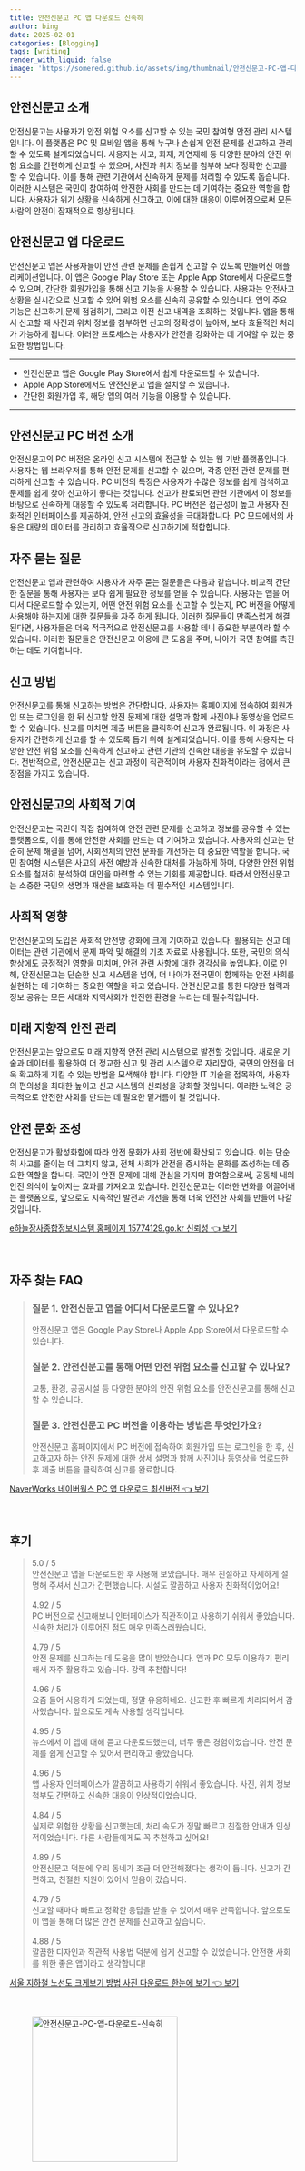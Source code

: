 ```yaml
---
title: 안전신문고 PC 앱 다운로드 신속히
author: bing
date: 2025-02-01
categories: [Blogging]
tags: [writing]
render_with_liquid: false
image: 'https://somered.github.io/assets/img/thumbnail/안전신문고-PC-앱-다운로드-신속히.webp'
---
```



<h2 id='안전신문고_소개'>안전신문고 소개</h2>

<p>안전신문고는 사용자가 안전 위험 요소를 신고할 수 있는 국민 참여형 안전 관리 시스템입니다. 이 플랫폼은 PC 및 모바일 앱을 통해 누구나 손쉽게 안전 문제를 신고하고 관리할 수 있도록 설계되었습니다. 사용자는 사고, 화재, 자연재해 등 다양한 분야의 안전 위험 요소를 간편하게 신고할 수 있으며, 사진과 위치 정보를 첨부해 보다 정확한 신고를 할 수 있습니다. 이를 통해 관련 기관에서 신속하게 문제를 처리할 수 있도록 돕습니다. 이러한 시스템은 국민이 참여하여 안전한 사회를 만드는 데 기여하는 중요한 역할을 합니다. 사용자가 위기 상황을 신속하게 신고하고, 이에 대한 대응이 이루어짐으로써 모든 사람의 안전이 잠재적으로 향상됩니다.</p>

<h2 id='안전신문고_앱_다운로드'>안전신문고 앱 다운로드</h2>

<p>안전신문고 앱은 사용자들이 안전 관련 문제를 손쉽게 신고할 수 있도록 만들어진 애플리케이션입니다. 이 앱은 Google Play Store 또는 Apple App Store에서 다운로드할 수 있으며, 간단한 회원가입을 통해 신고 기능을 사용할 수 있습니다. 사용자는 안전사고 상황을 실시간으로 신고할 수 있어 위험 요소를 신속히 공유할 수 있습니다. 앱의 주요 기능은 신고하기,문제 점검하기, 그리고 이전 신고 내역을 조회하는 것입니다. 앱을 통해서 신고할 때 사진과 위치 정보를 첨부하면 신고의 정확성이 높아져, 보다 효율적인 처리가 가능하게 됩니다. 이러한 프로세스는 사용자가 안전을 강화하는 데 기여할 수 있는 중요한 방법입니다.</p>

<hr />

<ul>
    <li>안전신문고 앱은 Google Play Store에서 쉽게 다운로드할 수 있습니다.</li>
    <li>Apple App Store에서도 안전신문고 앱을 설치할 수 있습니다.</li>
    <li>간단한 회원가입 후, 해당 앱의 여러 기능을 이용할 수 있습니다.</li>
</ul>

<hr />

<h2 id='안전신문고_PC_버전'>안전신문고 PC 버전 소개</h2>

<p>안전신문고의 PC 버전은 온라인 신고 시스템에 접근할 수 있는 웹 기반 플랫폼입니다. 사용자는 웹 브라우저를 통해 안전 문제를 신고할 수 있으며, 각종 안전 관련 문제를 편리하게 신고할 수 있습니다. PC 버전의 특징은 사용자가 수많은 정보를 쉽게 검색하고 문제를 쉽게 찾아 신고하기 좋다는 것입니다. 신고가 완료되면 관련 기관에서 이 정보를 바탕으로 신속하게 대응할 수 있도록 처리합니다. PC 버전은 접근성이 높고 사용자 친화적인 인터페이스를 제공하여, 안전 신고의 효율성을 극대화합니다. PC 모드에서의 사용은 대량의 데이터를 관리하고 효율적으로 신고하기에 적합합니다.</p>

<h2 id='자주_묻는_질문'>자주 묻는 질문</h2>

<p>안전신문고 앱과 관련하여 사용자가 자주 묻는 질문들은 다음과 같습니다. 비교적 간단한 질문을 통해 사용자는 보다 쉽게 필요한 정보를 얻을 수 있습니다. 사용자는 앱을 어디서 다운로드할 수 있는지, 어떤 안전 위험 요소를 신고할 수 있는지, PC 버전을 어떻게 사용해야 하는지에 대한 질문들을 자주 하게 됩니다. 이러한 질문들이 만족스럽게 해결된다면, 사용자들은 더욱 적극적으로 안전신문고를 사용할 테니 중요한 부분이라 할 수 있습니다. 이러한 질문들은 안전신문고 이용에 큰 도움을 주며, 나아가 국민 참여를 촉진하는 데도 기여합니다.</p>

<h2 id='신고_방법'>신고 방법</h2>

<p>안전신문고를 통해 신고하는 방법은 간단합니다. 사용자는 홈페이지에 접속하여 회원가입 또는 로그인을 한 뒤 신고할 안전 문제에 대한 설명과 함께 사진이나 동영상을 업로드할 수 있습니다. 신고를 마치면 제출 버튼을 클릭하여 신고가 완료됩니다. 이 과정은 사용자가 간편하게 신고를 할 수 있도록 돕기 위해 설계되었습니다. 이를 통해 사용자는 다양한 안전 위험 요소를 신속하게 신고하고 관련 기관의 신속한 대응을 유도할 수 있습니다. 전반적으로, 안전신문고는 신고 과정이 직관적이며 사용자 친화적이라는 점에서 큰 장점을 가지고 있습니다.</p>

<h2 id='안전신문고_기여'>안전신문고의 사회적 기여</h2>

<p>안전신문고는 국민이 직접 참여하여 안전 관련 문제를 신고하고 정보를 공유할 수 있는 플랫폼으로, 이를 통해 안전한 사회를 만드는 데 기여하고 있습니다. 사용자의 신고는 단순히 문제 해결을 넘어, 사회전체의 안전 문화를 개선하는 데 중요한 역할을 합니다. 국민 참여형 시스템은 사고의 사전 예방과 신속한 대처를 가능하게 하며, 다양한 안전 위험 요소를 철저히 분석하여 대안을 마련할 수 있는 기회를 제공합니다. 따라서 안전신문고는 소중한 국민의 생명과 재산을 보호하는 데 필수적인 시스템입니다.</p>

<h2 id='사회적_영향'>사회적 영향</h2>

<p>안전신문고의 도입은 사회적 안전망 강화에 크게 기여하고 있습니다. 활용되는 신고 데이터는 관련 기관에서 문제 파악 및 해결의 기초 자료로 사용됩니다. 또한, 국민의 의식 향상에도 긍정적인 영향을 미치며, 안전 관련 사항에 대한 경각심을 높입니다. 이로 인해, 안전신문고는 단순한 신고 시스템을 넘어, 더 나아가 전국민이 함께하는 안전 사회를 실현하는 데 기여하는 중요한 역할을 하고 있습니다. 안전신문고를 통한 다양한 협력과 정보 공유는 모든 세대와 지역사회가 안전한 환경을 누리는 데 필수적입니다.</p>

<h2 id='미래_지향_안전'>미래 지향적 안전 관리</h2>

<p>안전신문고는 앞으로도 미래 지향적 안전 관리 시스템으로 발전할 것입니다. 새로운 기술과 데이터를 활용하여 더 정교한 신고 및 관리 시스템으로 자리잡아, 국민의 안전을 더욱 확고하게 지킬 수 있는 방법을 모색해야 합니다. 다양한 IT 기술을 접목하여, 사용자의 편의성을 최대한 높이고 신고 시스템의 신뢰성을 강화할 것입니다. 이러한 노력은 궁극적으로 안전한 사회를 만드는 데 필요한 밑거름이 될 것입니다.</p>

<h2 id='안전_문화_조성'>안전 문화 조성</h2>

<p>안전신문고가 활성화함에 따라 안전 문화가 사회 전반에 확산되고 있습니다. 이는 단순히 사고를 줄이는 데 그치지 않고, 전체 사회가 안전을 중시하는 문화를 조성하는 데 중요한 역할을 합니다. 국민이 안전 문제에 대해 관심을 가지며 참여함으로써, 공동체 내의 안전 의식이 높아지는 효과를 가져오고 있습니다. 안전신문고는 이러한 변화를 이끌어내는 플랫폼으로, 앞으로도 지속적인 발전과 개선을 통해 더욱 안전한 사회를 만들어 나갈 것입니다.</p>


<p><a class="click-button" title="e하늘장사종합정보시스템 홈페이지 15774129.go.kr 신뢰성" href="https://somered.github.io/posts/e%ED%95%98%EB%8A%98%EC%9E%A5%EC%82%AC%EC%A2%85%ED%95%A9%EC%A0%95%EB%B3%B4%EC%8B%9C%EC%8A%A4%ED%85%9C-%ED%99%88%ED%8E%98%EC%9D%B4%EC%A7%80-15774129.go.kr-%EC%8B%A0%EB%A2%B0%EC%84%B1/" rel="dofollow">e하늘장사종합정보시스템 홈페이지 15774129.go.kr 신뢰성 👈 보기</a></p><br>
<h2 id='자주_찾는_FAQ'>자주 찾는 FAQ</h2>
<div itemscope="" itemtype="https://schema.org/FAQPage"> 
<blockquote> 
<div itemscope="" itemprop="mainEntity" itemtype="https://schema.org/Question"> 
<h3 itemprop="name">질문 1. 안전신문고 앱을 어디서 다운로드할 수 있나요?</h3> 
<div itemscope="" itemprop="acceptedAnswer" itemtype="https://schema.org/Answer"> 
<span itemprop="text"> 
<p>안전신문고 앱은 Google Play Store나 Apple App Store에서 다운로드할 수 있습니다.</p> 
</span> 
</div> 
</div> 
<div itemscope="" itemprop="mainEntity" itemtype="https://schema.org/Question"> 
<h3 itemprop="name">질문 2. 안전신문고를 통해 어떤 안전 위험 요소를 신고할 수 있나요?</h3> 
<div itemscope="" itemprop="acceptedAnswer" itemtype="https://schema.org/Answer"> 
<span itemprop="text"> 
<p>교통, 환경, 공공시설 등 다양한 분야의 안전 위험 요소를 안전신문고를 통해 신고할 수 있습니다.</p> 
</span> 
</div> 
</div> 
<div itemscope="" itemprop="mainEntity" itemtype="https://schema.org/Question"> 
<h3 itemprop="name">질문 3. 안전신문고 PC 버전을 이용하는 방법은 무엇인가요?</h3> 
<div itemscope="" itemprop="acceptedAnswer" itemtype="https://schema.org/Answer"> 
<span itemprop="text"> 
<p>안전신문고 홈페이지에서 PC 버전에 접속하여 회원가입 또는 로그인을 한 후, 신고하고자 하는 안전 문제에 대한 상세 설명과 함께 사진이나 동영상을 업로드한 후 제출 버튼을 클릭하여 신고를 완료합니다.</p> 
</span> 
</div> 
</div> 
</blockquote> 
</div>
<p><a class="click-button" title="NaverWorks 네이버웍스 PC 앱 다운로드 최신버전" href="https://somered.github.io/posts/NaverWorks-%EB%84%A4%EC%9D%B4%EB%B2%84%EC%9B%8D%EC%8A%A4-PC-%EC%95%B1-%EB%8B%A4%EC%9A%B4%EB%A1%9C%EB%93%9C-%EC%B5%9C%EC%8B%A0%EB%B2%84%EC%A0%84/" rel="dofollow">NaverWorks 네이버웍스 PC 앱 다운로드 최신버전 👈 보기</a></p><br>
<h2 id='후기'>후기</h2>
<div itemscope itemtype="https://schema.org/Product">
  <blockquote>
  <div itemprop="review" itemscope itemtype="https://schema.org/Review">
      <div itemprop="reviewRating" itemscope itemtype="https://schema.org/Rating"> <span itemprop="ratingValue">5.0</span> / <span itemprop="bestRating">5</span> </div>
      <span itemprop="reviewBody">안전신문고 앱을 다운로드한 후 사용해 보았습니다. 매우 친절하고 자세하게 설명해 주셔서 신고가 간편했습니다. 시설도 깔끔하고 사용자 친화적이었어요!</span>
  </div>
  <br>
  <div itemprop="review" itemscope itemtype="https://schema.org/Review">
      <div itemprop="reviewRating" itemscope itemtype="https://schema.org/Rating"> <span itemprop="ratingValue">4.92</span> / <span itemprop="bestRating">5</span> </div>
      <span itemprop="reviewBody">PC 버전으로 신고해보니 인터페이스가 직관적이고 사용하기 쉬워서 좋았습니다. 신속한 처리가 이루어진 점도 매우 만족스러웠습니다.</span>
  </div>
  <br>
  <div itemprop="review" itemscope itemtype="https://schema.org/Review">
      <div itemprop="reviewRating" itemscope itemtype="https://schema.org/Rating"> <span itemprop="ratingValue">4.79</span> / <span itemprop="bestRating">5</span> </div>
      <span itemprop="reviewBody">안전 문제를 신고하는 데 도움을 많이 받았습니다. 앱과 PC 모두 이용하기 편리해서 자주 활용하고 있습니다. 강력 추천합니다!</span>
  </div>
  <br>
  <div itemprop="review" itemscope itemtype="https://schema.org/Review">
      <div itemprop="reviewRating" itemscope itemtype="https://schema.org/Rating"> <span itemprop="ratingValue">4.96</span> / <span itemprop="bestRating">5</span> </div>
      <span itemprop="reviewBody">요즘 들어 사용하게 되었는데, 정말 유용하네요. 신고한 후 빠르게 처리되어서 감사했습니다. 앞으로도 계속 사용할 생각입니다.</span>
  </div>
  <br>
  <div itemprop="review" itemscope itemtype="https://schema.org/Review">
      <div itemprop="reviewRating" itemscope itemtype="https://schema.org/Rating"> <span itemprop="ratingValue">4.95</span> / <span itemprop="bestRating">5</span> </div>
      <span itemprop="reviewBody">뉴스에서 이 앱에 대해 듣고 다운로드했는데, 너무 좋은 경험이었습니다. 안전 문제를 쉽게 신고할 수 있어서 편리하고 좋았습니다.</span>
  </div>
  <br>
  <div itemprop="review" itemscope itemtype="https://schema.org/Review">
      <div itemprop="reviewRating" itemscope itemtype="https://schema.org/Rating"> <span itemprop="ratingValue">4.96</span> / <span itemprop="bestRating">5</span> </div>
      <span itemprop="reviewBody">앱 사용자 인터페이스가 깔끔하고 사용하기 쉬워서 좋았습니다. 사진, 위치 정보 첨부도 간편하고 신속한 대응이 인상적이었습니다.</span>
  </div>
  <br>
  <div itemprop="review" itemscope itemtype="https://schema.org/Review">
      <div itemprop="reviewRating" itemscope itemtype="https://schema.org/Rating"> <span itemprop="ratingValue">4.84</span> / <span itemprop="bestRating">5</span> </div>
      <span itemprop="reviewBody">실제로 위험한 상황을 신고했는데, 처리 속도가 정말 빠르고 친절한 안내가 인상적이었습니다. 다른 사람들에게도 꼭 추천하고 싶어요!</span>
  </div>
  <br>
  <div itemprop="review" itemscope itemtype="https://schema.org/Review">
      <div itemprop="reviewRating" itemscope itemtype="https://schema.org/Rating"> <span itemprop="ratingValue">4.89</span> / <span itemprop="bestRating">5</span> </div>
      <span itemprop="reviewBody">안전신문고 덕분에 우리 동네가 조금 더 안전해졌다는 생각이 듭니다. 신고가 간편하고, 친절한 지원이 있어서 믿음이 갔습니다.</span>
  </div>
  <br>
  <div itemprop="review" itemscope itemtype="https://schema.org/Review">
      <div itemprop="reviewRating" itemscope itemtype="https://schema.org/Rating"> <span itemprop="ratingValue">4.79</span> / <span itemprop="bestRating">5</span> </div>
      <span itemprop="reviewBody">신고할 때마다 빠르고 정확한 응답을 받을 수 있어서 매우 만족합니다. 앞으로도 이 앱을 통해 더 많은 안전 문제를 신고하고 싶습니다.</span>
  </div>
  <br>
  <div itemprop="review" itemscope itemtype="https://schema.org/Review">
      <div itemprop="reviewRating" itemscope itemtype="https://schema.org/Rating"> <span itemprop="ratingValue">4.88</span> / <span itemprop="bestRating">5</span> </div>
      <span itemprop="reviewBody">깔끔한 디자인과 직관적 사용법 덕분에 쉽게 신고할 수 있었습니다. 안전한 사회를 위한 좋은 앱이라고 생각합니다!</span>
  </div>
  </blockquote>
</div>
<p><a class="click-button" title="서울 지하철 노선도 크게보기 방법 사진 다운로드 한눈에 보기" href="https://somered.github.io/posts/%EC%84%9C%EC%9A%B8-%EC%A7%80%ED%95%98%EC%B2%A0-%EB%85%B8%EC%84%A0%EB%8F%84-%ED%81%AC%EA%B2%8C%EB%B3%B4%EA%B8%B0-%EB%B0%A9%EB%B2%95-%EC%82%AC%EC%A7%84-%EB%8B%A4%EC%9A%B4%EB%A1%9C%EB%93%9C-%ED%95%9C%EB%88%88%EC%97%90-%EB%B3%B4%EA%B8%B0/" rel="dofollow">서울 지하철 노선도 크게보기 방법 사진 다운로드 한눈에 보기 👈 보기</a></p><br>
<figure class="image"><img src="https://somered.github.io/assets/img/thumbnail/안전신문고-PC-앱-다운로드-신속히.webp" alt="안전신문고-PC-앱-다운로드-신속히" width="256" height="256"></figure>